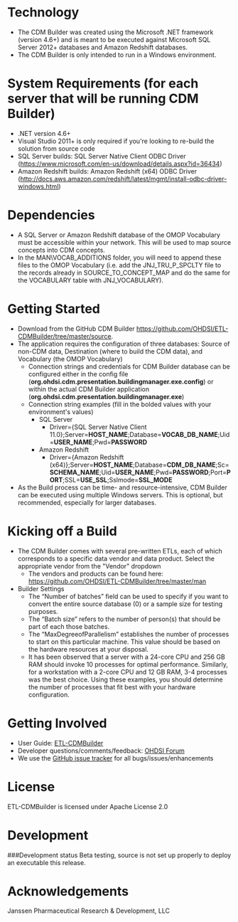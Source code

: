 Technology
============
* The CDM Builder was created using the Microsoft .NET framework (version 4.6+) and is meant to be executed against Microsoft SQL Server 2012+ databases and Amazon Redshift databases. 
* The CDM Builder is only intended to run in a Windows environment. 

System Requirements (for each server that will be running CDM Builder)
============
* .NET version 4.6+
* Visual Studio 2011+ is only required if you're looking to re-build the solution from source code
* SQL Server builds: SQL Server Native Client ODBC Driver (<a href="https://www.microsoft.com/en-us/download/details.aspx?id=36434">https://www.microsoft.com/en-us/download/details.aspx?id=36434</a>)
* Amazon Redshift builds: Amazon Redshift (x64) ODBC Driver (<a href="http://docs.aws.amazon.com/redshift/latest/mgmt/install-odbc-driver-windows.html">http://docs.aws.amazon.com/redshift/latest/mgmt/install-odbc-driver-windows.html</a>)

Dependencies
============
 * A SQL Server or Amazon Redshift database of the OMOP Vocabulary must be accessible within your network. This will be used to map source concepts into CDM concepts.
 * In the MAN\VOCAB_ADDITIONS folder, you will need to append these files to the OMOP Vocabulary (i.e. add the JNJ_TRU_P_SPCLTY file to the records already in SOURCE_TO_CONCEPT_MAP and do the same for the VOCABULARY table with JNJ_VOCABULARY).

Getting Started
===============
* Download from the GitHub CDM Builder https://github.com/OHDSI/ETL-CDMBuilder/tree/master/source.
* The application requires the configuration of three databases: Source of non-CDM data, Destination (where to build the CDM data), and Vocabulary (the OMOP Vocabulary)
    - Connection strings and credentials for CDM Builder database can be configured either in the config file (<b>org.ohdsi.cdm.presentation.buildingmanager.exe.config</b>) or within the actual CDM Builder application (<b>org.ohdsi.cdm.presentation.buildingmanager.exe</b>)
    - Connection string examples (fill in the bolded values with your environment's values)
        - SQL Server
            - Driver={SQL Server Native Client 11.0};Server=<b>HOST_NAME</b>;Database=<b>VOCAB_DB_NAME</b>;Uid=<b>USER_NAME</b>;Pwd=<b>PASSWORD</b>
        - Amazon Redshift
            - Driver={Amazon Redshift (x64)};Server=<b>HOST_NAME</b>;Database=<b>CDM_DB_NAME</b>;Sc=<b>SCHEMA_NAME</b>;Uid=<b>USER_NAME</b>;Pwd=<b>PASSWORD</b>;Port=<b>PORT</b>;SSL=<b>USE_SSL</b>;Sslmode=<b>SSL_MODE</b>                            
* As the Build process can be time- and resource-intensive, CDM Builder can be executed using multiple Windows servers. This is optional, but recommended, especially for larger databases. 

Kicking off a Build
=============
* The CDM Builder comes with several pre-written ETLs, each of which corresponds to a specific data vendor and data product. Select the appropriate vendor from the "Vendor" dropdown
    - The vendors and products can be found here: <a href="https://github.com/OHDSI/ETL-CDMBuilder/tree/master/man">https://github.com/OHDSI/ETL-CDMBuilder/tree/master/man</a>
* Builder Settings
    - The “Number of batches” field can be used to specify if you want to convert the entire source database (0) or a sample size for testing purposes. 
    - The “Batch size” refers to the number of person(s) that should be part of each those batches. 
    - The “MaxDegreeofParallelism” establishes the number of processes to start on this particular machine. This value should be based on the hardware resources at your disposal.  
    - It has been observed that a server with a 24-core CPU and 256 GB RAM should invoke 10 processes for optimal performance. Similarly, for a workstation with a 2-core CPU and 12 GB RAM, 3-4 processes was the best choice. Using these examples, you should determine the number of processes that fit best with your hardware configuration.


Getting Involved
=============
* User Guide:  <a href="https://github.com/OHDSI/ETL-CDMBuilder/blob/master/man/ETL-CDMBuilder.docx">ETL-CDMBuilder</a>
* Developer questions/comments/feedback: <a href="http://forums.ohdsi.org/c/developers">OHDSI Forum</a>
* We use the <a href="../../issues">GitHub issue tracker</a> for all bugs/issues/enhancements

License
=======
ETL-CDMBuilder is licensed under Apache License 2.0

Development
===========

###Development status
Beta testing, source is not set up properly to deploy an executable this release.

Acknowledgements
===========
Janssen Pharmaceutical Research & Development, LLC
